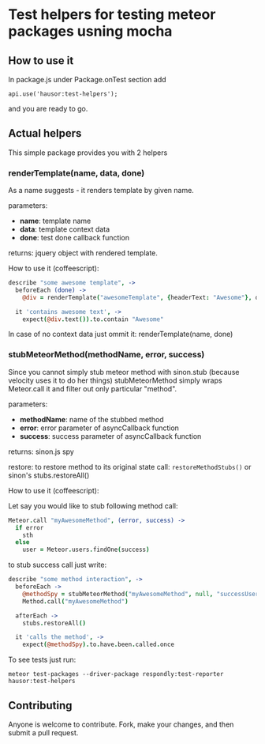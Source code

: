 Test helpers for testing meteor packages usning mocha
============================================

How to use it
--------------------------------------------

In package.js under Package.onTest section add 

    api.use('hausor:test-helpers');

and you are ready to go.

Actual helpers
--------------------------------------------

This simple package provides you with 2 helpers

### renderTemplate(name, data, done)

As a name suggests - it renders template by given name.

parameters:

- **name**: template name
- **data**: template context data
- **done**: test done callback function

returns: jquery object with rendered template.

How to use it (coffeescript): 

```coffeescript
describe "some awesome template", ->
  beforeEach (done) ->
    @div = renderTemplate("awesomeTemplate", {headerText: "Awesome"}, done)

  it 'contains awesome text', ->
    expect(@div.text()).to.contain "Awesome"
```

In case of no context data just ommit it: renderTemplate(name, done)

### stubMeteorMethod(methodName, error, success)

Since you cannot simply stub meteor method with sinon.stub (because velocity uses it to do her things) stubMeteorMethod simply wraps Meteor.call it and filter out only particular "method".

parameters:

- **methodName**: name of the stubbed method
- **error**: error parameter of asyncCallback function
- **success**: success parameter of asyncCallback function

returns: sinon.js spy

restore: to restore method to its original state call: `restoreMethodStubs()` or sinon's stubs.restoreAll()

How to use it (coffeescript):

Let say you would like to stub following method call:

```coffeescript
Meteor.call "myAwesomeMethod", (error, success) ->
  if error
    sth
  else
    user = Meteor.users.findOne(success)
```


to stub success call just write:

```coffeescript
describe "some method interaction", ->
  beforeEach ->
    @methodSpy = stubMeteorMethod("myAwesomeMethod", null, "successUserID")
    Method.call("myAwesomeMethod")

  afterEach ->
    stubs.restoreAll()

  it 'calls the method', ->
    expect(@methodSpy).to.have.been.called.once

```

To see tests just run:

    meteor test-packages --driver-package respondly:test-reporter hausor:test-helpers

## Contributing

Anyone is welcome to contribute. Fork, make your changes, and then submit a pull request.

